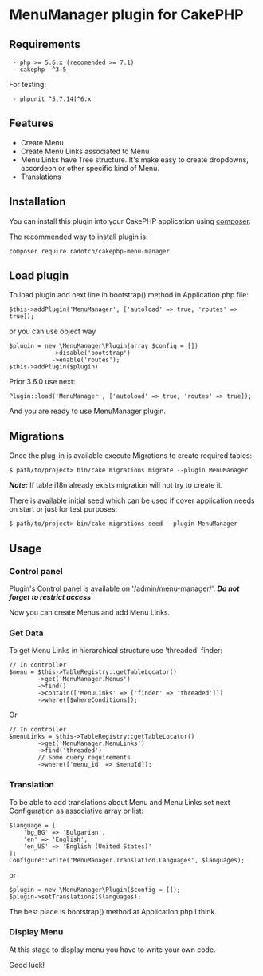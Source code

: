 # MenuManager plugin for CakePHP

## Requirements

```
 - php >= 5.6.x (recomended >= 7.1)
 - cakephp  ^3.5
```

For testing:

```
 - phpunit ^5.7.14|^6.x
```
## Features

 - Create Menu
 - Create Menu Links associated to Menu
 - Menu Links have Tree structure. It's make easy to create dropdowns, accordeon or other specific kind of Menu.
 - Translations

## Installation

You can install this plugin into your CakePHP application using [composer](http://getcomposer.org).

The recommended way to install plugin is:

```
composer require radotch/cakephp-menu-manager
```

## Load plugin

To load plugin add next line in bootstrap() method in Application.php file:
```
$this->addPlugin('MenuManager', ['autoload' => true, 'routes' => true]);
```
or you can use object way
```
$plugin = new \MenuManager\Plugin(array $config = [])
            ->disable('bootstrap')
            ->enable('routes');
$this->addPlugin($plugin)
```

Prior 3.6.0 use next:

```
Plugin::load('MenuManager', ['autoload' => true, 'routes' => true]);
```

And you are ready to use MenuManager plugin.

## Migrations

Once the plug-in is available execute Migrations to create required tables:

```
$ path/to/project> bin/cake migrations migrate --plugin MenuManager
```

***Note:*** If table i18n already exists migration will not try to create it.

There is available initial seed which can be used if cover application needs on start or just for test purposes:

```
$ path/to/project> bin/cake migrations seed --plugin MenuManager
```

## Usage

### Control panel

Plugin's Control panel is available on '/admin/menu-manager/'. ***Do not forget to restrict access***

Now you can create Menus and add Menu Links.

### Get Data

To get Menu Links in hierarchical structure use 'threaded' finder:
```
// In controller
$menu = $this->TableRegistry::getTableLocator()
        ->get('MenuManager.Menus')
        ->find()
        ->contain(['MenuLinks' => ['finder' => 'threaded']])
        ->where([$whereConditions]);
```

Or

```
// In controller
$menuLinks = $this->TableRegistry::getTableLocator()
        ->get('MenuManager.MenuLinks')
        ->find('threaded')
        // Some query requirements
        ->where(['menu_id' => $menuId]);
```

### Translation
To be able to add translations about Menu and Menu Links set next Configuration
as associative array or list:

```
$language = [
    'bg_BG' => 'Bulgarian',
    'en' => 'English',
    'en_US' => 'English (United States)'
];
Configure::write('MenuManager.Translation.Languages', $languages);
```

or 

```
$plugin = new \MenuManager\Plugin($config = []);
$plugin->setTranslations($languages);
```

The best place is bootstrap() method at Application.php I think. 

### Display Menu

At this stage to display menu you have to write your own code.

Good luck!
